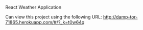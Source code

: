 React Weather Application

Can view this project using the following URL: http://damp-tor-71865.herokuapp.com/#/?_k=t0w64q
